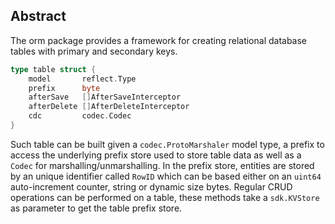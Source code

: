 ## Abstract

The orm package provides a framework for creating relational database tables with primary and secondary keys.

```go
type table struct {
	model       reflect.Type
	prefix      byte
	afterSave   []AfterSaveInterceptor
	afterDelete []AfterDeleteInterceptor
	cdc         codec.Codec
}
```

Such table can be built given a `codec.ProtoMarshaler` model type, a prefix to access the underlying prefix store used to store table data as well as a `Codec` for marshalling/unmarshalling.
In the prefix store, entities are stored by an unique identifier called `RowID` which can be based either on an `uint64` auto-increment counter, string or dynamic size bytes.
Regular CRUD operations can be performed on a table, these methods take a `sdk.KVStore` as parameter to get the table prefix store.
